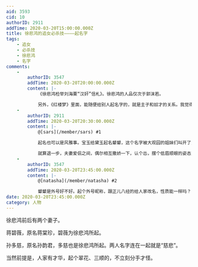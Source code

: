 ```yaml
---
aid: 3593
cid: 10
authorID: 2911
addTime: 2020-03-20T15:00:00.000Z
title: 徐悲鸿的追女必杀技————起名字
tags:
    - 追女
    - 必杀技
    - 徐悲鸿
    - 名字
comments:
    -
        authorID: 3547
        addTime: 2020-03-20T20:00:00.000Z
        content: |-
            《徐悲鸿检举刘海粟“汉奸”信札》。徐悲鸿的人品仅次于郭沫若。

            另外，《红楼梦》里面，能随便给别人起名字的，就是主子和奴才的关系。我觉得怎么好记，你就得叫什么名字。
    -
        authorID: 2911
        addTime: 2020-03-20T20:30:00.000Z
        content: |-
            @[sars](/member/sars) #1

            起名也可以是风雅事。宝玉给黛玉起名颦颦，这个名字被大观园的姐妹们叫开了，宝钗也称呼黛玉为颦儿。

            就算退一步，夫妻爱侣之间，偶尔相互撒娇一下，认个怂，摆个低眉顺眼的姿态，也是人家的情趣，说不上什么阶级或女权问题。
    -
        authorID: 3547
        addTime: 2020-03-20T23:45:00.000Z
        content: |-
            @[natasha](/member/natasha) #2

            颦颦是外号好不好。起个外号昵称，跟正儿八经的给人家改名，性质能一样吗？
date: 2020-03-20T23:45:00.000Z
category: 人物
---
```


徐悲鸿前后有两个妻子。

蒋碧薇，原名蒋棠珍，碧薇为徐悲鸿所起。

孙多慈，原名孙韵君，多慈也是徐悲鸿所起。两人名字连在一起就是“慈悲”。

当然前提是，人家有才华，起个翠花、三顺的，不立刻分手才怪。
